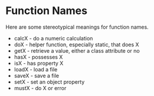 # Function Names

Here are some stereotypical meanings for function names.

-  calcX - do a numeric calculation
-  doX - helper function, especially static, that does X
-  getX - retrieve a value, either a class attribute or no
-  hasX - possesses X
-  isX - has property X
-  loadX - load a file
-  saveX - save a file
-  setX - set an object property
-  mustX - do X or error
